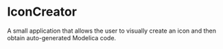 # IconCreator
A small application that allows the user to visually create an icon and then obtain auto-generated Modelica code.
